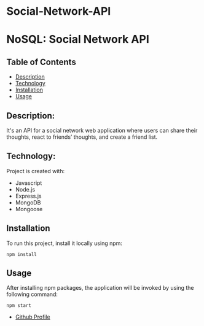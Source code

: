 # Social-Network-API

# NoSQL: Social Network API

## Table of Contents

- [Description](#description)
- [Technology](#Technology)
- [Installation](#installation)
- [Usage](#usage)


## Description:

It's an API for a social network web application where users can share their thoughts, react to friends’ thoughts, and create a friend list.

## Technology:

Project is created with:

- Javascript
- Node.js
- Express.js
- MongoDB
- Mongoose

## Installation

To run this project, install it locally using npm:

```
npm install
```

## Usage

After installing npm packages, the application will be invoked by using the following command:

```
npm start
```

- [Github Profile](https://github.com/dobsonkevyn)

